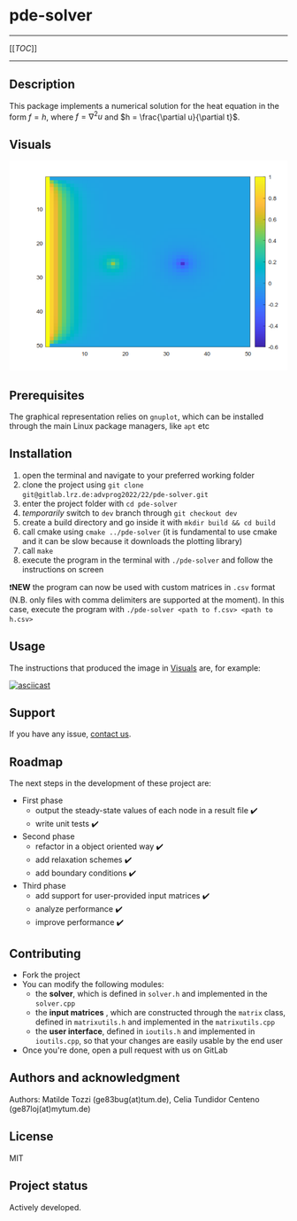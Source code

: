 # pde-solver

----

[[_TOC_]]

----

## Description
This package implements a numerical solution for the heat equation in the form $`f = h`$, where $`f = \nabla^2u`$ and $`h = \frac{\partial u}{\partial t}`$.  

## Visuals
![50x50 matrix, left heated border, one heat source and one sink, equispaced, Jacobi solver](./README_plot.png "50x50 matrix, left heated border, one heat source and one sink, equispaced, Jacobi solver")

## Prerequisites
The graphical representation relies on `gnuplot`, which can be installed through the main Linux package managers, like `apt` etc

## Installation
1. open the terminal and navigate to your preferred working folder
2. clone the project using `git clone git@gitlab.lrz.de:advprog2022/22/pde-solver.git`
2. enter the project folder with `cd pde-solver`
2. *temporarily* switch to `dev` branch through `git checkout dev`
3. create a build directory and go inside it with `mkdir build && cd build`
4. call cmake using `cmake ../pde-solver` (it is fundamental to use cmake and it can be slow because it downloads the plotting library)
5. call `make`
6. execute the program in the terminal with `./pde-solver` and follow the instructions on screen

:heavy_exclamation_mark:**NEW** the program can now be used with custom matrices in `.csv` format (N.B. only files with comma delimiters are supported at the moment). In this case, execute the program with `./pde-solver <path to f.csv> <path to h.csv>`

## Usage
The instructions that produced the image in [Visuals](#visuals) are, for example:

[![asciicast](https://asciinema.org/a/bYu6w5TmZo7fsoSa0zYSlkBA5.svg)](https://asciinema.org/a/bYu6w5TmZo7fsoSa0zYSlkBA5)

## Support
If you have any issue, [contact us](mailto:ge83bug(at)tum.de).

## Roadmap
The next steps in the development of these project are:
- First phase
	- output the steady-state values of each node in a result file :heavy_check_mark:
	- write unit tests :heavy_check_mark:
- Second phase 
	- refactor in a object oriented way :heavy_check_mark:
	- add relaxation schemes :heavy_check_mark:
	- add boundary conditions :heavy_check_mark:
- Third phase
	- add support for user-provided input matrices :heavy_check_mark:
	- analyze performance :heavy_check_mark:
	- improve performance :heavy_check_mark:

## Contributing
- Fork the project
- You can modify the following modules:
  - the **solver**, which is defined in `solver.h` and implemented in the `solver.cpp`
  - the **input matrices** , which are constructed through the `matrix` class, defined in `matrixutils.h` and implemented in the `matrixutils.cpp` 
  - the **user interface**, defined in `ioutils.h` and implemented in `ioutils.cpp`, so that your changes are easily usable by the end user
- Once you're done, open a pull request with us on GitLab

## Authors and acknowledgment
Authors: Matilde Tozzi (ge83bug(at)tum.de), Celia Tundidor Centeno (ge87loj(at)mytum.de)

## License
MIT

## Project status
Actively developed.
